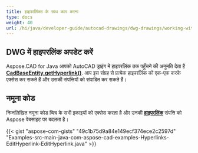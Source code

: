 ```yaml
---
title: हाइपरलिंक्स के साथ काम करना
type: docs
weight: 40
url: /hi/java/developer-guide/autocad-drawings/dwg-drawings/working-with-hyperlinks/
---
```


## **DWG में हाइपरलिंक अपडेट करें**

Aspose.CAD for Java आपको AutoCAD ड्राइंग में हाइपरलिंक तक पहुँचने की अनुमति देता है [**CadBaseEntity.getHyperlink()**](https://reference.aspose.com/cad/java/com.aspose.cad.fileformats.cad.cadobjects/CadBaseEntity#getHyperlink--). आप इस संग्रह से प्रत्येक हाइपरलिंक को एक-एक करके एक्सेस कर सकते हैं और उसकी संपत्तियों को संपादित कर सकते हैं।

## नमूना कोड

निम्नलिखित नमूना कोड चित्र के सभी इकाइयों को एक्सेस करता है और उनकी [**हाइपरलिंक**](https://reference.aspose.com/cad/java/com.aspose.cad.fileformats.cad.cadobjects/CadBaseEntity#setHyperlink-java.lang.String-) संपत्ति को Aspose वेबसाइट पर बदलता है।

{{< gist "aspose-com-gists" "49c1b75d9a84e149ecf374ece2c2597d" "Examples-src-main-java-com-aspose-cad-examples-Hyperlinks-EditHyperlink-EditHyperlink.java" >}}
